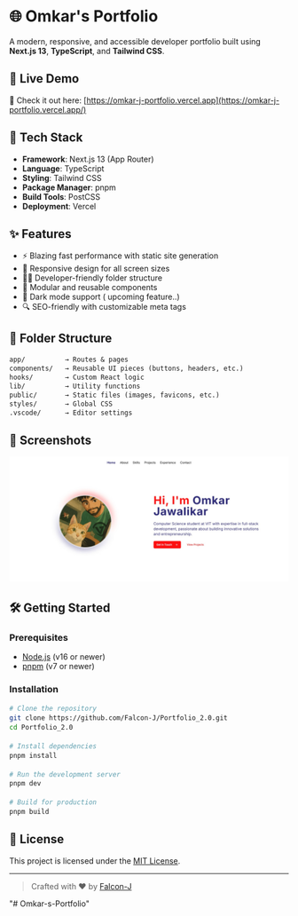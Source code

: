 
# 🌐 Omkar's Portfolio

A modern, responsive, and accessible developer portfolio built using **Next.js 13**, **TypeScript**, and **Tailwind CSS**.

## 🚀 Live Demo

🔗 Check it out here: [https://omkar-j-portfolio.vercel.app](https://omkar-j-portfolio.vercel.app/)

## 🧱 Tech Stack

- **Framework**: Next.js 13 (App Router)
- **Language**: TypeScript
- **Styling**: Tailwind CSS
- **Package Manager**: pnpm
- **Build Tools**: PostCSS
- **Deployment**: Vercel

## ✨ Features

- ⚡ Blazing fast performance with static site generation
- 📱 Responsive design for all screen sizes
- 🧑‍💻 Developer-friendly folder structure
- 🧩 Modular and reusable components
- 🌙 Dark mode support ( upcoming feature..)
- 🔍 SEO-friendly with customizable meta tags

## 📁 Folder Structure

```
app/          → Routes & pages  
components/   → Reusable UI pieces (buttons, headers, etc.)  
hooks/        → Custom React logic  
lib/          → Utility functions  
public/       → Static files (images, favicons, etc.)  
styles/       → Global CSS  
.vscode/      → Editor settings  
```

## 📸 Screenshots

![Homepage](./public/screenshots/homepage.jpg)



## 🛠️ Getting Started

### Prerequisites

- [Node.js](https://nodejs.org/) (v16 or newer)
- [pnpm](https://pnpm.io/) (v7 or newer)

### Installation

```bash
# Clone the repository
git clone https://github.com/Falcon-J/Portfolio_2.0.git
cd Portfolio_2.0

# Install dependencies
pnpm install

# Run the development server
pnpm dev

# Build for production
pnpm build
```

## 🪪 License

This project is licensed under the [MIT License](LICENSE).

---

> Crafted with ❤️ by [Falcon-J](https://github.com/Falcon-J)

"# Omkar-s-Portfolio" 
